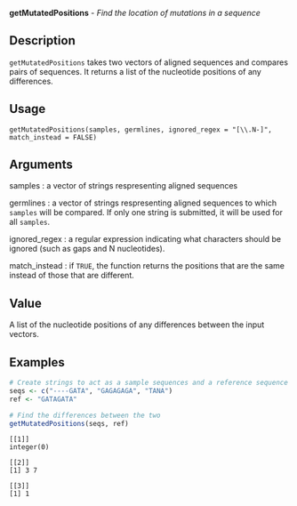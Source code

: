 **getMutatedPositions** - *Find the location of mutations in a sequence*

Description
--------------------

`getMutatedPositions` takes two vectors of aligned sequences and
compares pairs of sequences. It returns a list of the nucleotide positions of
any differences.


Usage
--------------------
```
getMutatedPositions(samples, germlines, ignored_regex = "[\\.N-]",
match_instead = FALSE)
```

Arguments
-------------------

samples
:   a vector of strings respresenting aligned sequences

germlines
:   a vector of strings respresenting aligned sequences
to which `samples` will be compared. If only
one string is submitted, it will be used for all
`samples`.

ignored_regex
:   a regular expression indicating what characters
should be ignored (such as gaps and N nucleotides).

match_instead
:   if `TRUE`, the function returns the positions
that are the same instead of those that are
different.




Value
-------------------

A list of the nucleotide positions of any differences between the
input vectors.



Examples
-------------------

```R
# Create strings to act as a sample sequences and a reference sequence
seqs <- c("----GATA", "GAGAGAGA", "TANA")
ref <- "GATAGATA"

# Find the differences between the two
getMutatedPositions(seqs, ref)
```


```
[[1]]
integer(0)

[[2]]
[1] 3 7

[[3]]
[1] 1


```




